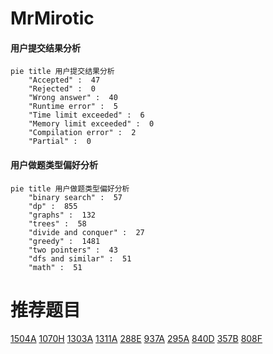 # MrMirotic

<!-- tabs:start -->



#### **用户提交结果分析**

```mermaid
pie title 用户提交结果分析
    "Accepted" :  47
    "Rejected" :  0
    "Wrong answer" :  40
    "Runtime error" :  5
    "Time limit exceeded" :  6
    "Memory limit exceeded" :  0
    "Compilation error" :  2
    "Partial" :  0
```

#### **用户做题类型偏好分析**

```mermaid
pie title 用户做题类型偏好分析
    "binary search" :  57
    "dp" :  855
    "graphs" :  132
    "trees" :  58
    "divide and conquer" :  27
    "greedy" :  1481
    "two pointers" :  43
    "dfs and similar" :  51
    "math" :  51
```



<!-- tabs:end -->
# 推荐题目
[1504A](https://codeforces.com/contest/1504/problem/A)
[1070H](https://codeforces.com/contest/1070/problem/H)
[1303A](https://codeforces.com/contest/1303/problem/A)
[1311A](https://codeforces.com/contest/1311/problem/A)
[288E](https://codeforces.com/contest/288/problem/E)
[937A](https://codeforces.com/contest/937/problem/A)
[295A](https://codeforces.com/contest/295/problem/A)
[840D](https://codeforces.com/contest/840/problem/D)
[357B](https://codeforces.com/contest/357/problem/B)
[808F](https://codeforces.com/contest/808/problem/F)
